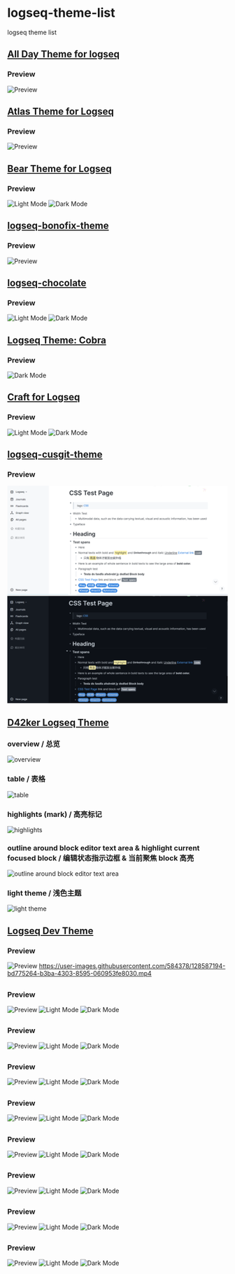 # logseq-theme-list
logseq theme list

## [All Day Theme for logseq](https://github.com/tobealive/logseq-allday-theme)
### Preview
![Preview](https://raw.githubusercontent.com/tobealive/logseq-allday-theme/main/preview.png)

## [Atlas Theme for Logseq](https://github.com/sethfair/logseq-atlas-theme)
### Preview
![Preview](https://github.com/sethfair/logseq-atlas-theme/raw/main/screenshot.png)

## [Bear Theme for Logseq](https://github.com/rcvd/logseq-bear-theme)
### Preview
![Light Mode](https://github.com/rcvd/logseq-bear-theme/raw/main/screenshots/light.png)
![Dark Mode](https://github.com/rcvd/logseq-bear-theme/raw/main/screenshots/dark.png)

## [logseq-bonofix-theme](https://github.com/sansui233/logseq-bonofix-theme)
### Preview
![Preview](https://github.com/Sansui233/logseq-bonofix-theme/raw/master/media/Desktop-2022-05-23.jpg)

## [logseq-chocolate](https://github.com/nmartin84/logseq-chocolate)
### Preview
![Light Mode](https://github.com/nmartin84/logseq-chocolate/raw/main/assets/screenshot1.png)
![Dark Mode](https://github.com/nmartin84/logseq-chocolate/raw/main/assets/screenshot2.png)

## [Logseq Theme: Cobra](https://github.com/santiyounger/Cobra)
### Preview
![Dark Mode](https://github.com/santiyounger/Cobra/raw/main/img/dark-cobra-logseq.png)

## [Craft for Logseq](https://github.com/rcvd/logseq-craft-theme)
### Preview
![Light Mode](https://github.com/rcvd/logseq-craft-theme/blob/main/screenshots/light.png)
![Dark Mode](https://github.com/rcvd/logseq-craft-theme/blob/main/screenshots/dark.png)

## [logseq-cusgit-theme](https://github.com/mendax1234/logseq-cusgit-theme)
### Preview
![Light Mode](https://github.com/mendax1234/logseq-cusgit-theme/blob/main/media/Light.png)
![Dark Mode](https://github.com/mendax1234/logseq-cusgit-theme/blob/main/media/Dark.png)

## [D42ker Logseq Theme](https://github.com/LeonWong0609/D42ker-Logseq)
### overview / 总览
![overview](https://user-images.githubusercontent.com/58762081/123148201-86fd6800-d492-11eb-9550-e3d4a442d1fc.png)
### table / 表格
![table](https://user-images.githubusercontent.com/58762081/123220264-5ce28f00-d500-11eb-9744-edda002f2910.png)
### highlights (mark) / 高亮标记 
![highlights](https://user-images.githubusercontent.com/58762081/123220405-83a0c580-d500-11eb-8cad-e8dc011b1a13.png)
### outline around block editor text area & highlight current focused block / 编辑状态指示边框 & 当前聚焦 block 高亮
![outline around block editor text area](https://user-images.githubusercontent.com/58762081/123220763-d67a7d00-d500-11eb-82aa-66faa986908c.png)
### light theme / 浅色主题
![light theme](https://user-images.githubusercontent.com/58762081/123221022-13df0a80-d501-11eb-939a-16b87f1d7233.png)


## [Logseq Dev Theme](https://github.com/pengx17/logseq-dev-theme)
### Preview
![Preview](https://github.com/pengx17/logseq-dev-theme/blob/main/demo.png)
https://user-images.githubusercontent.com/584378/128587194-bd775264-b3ba-4303-8595-060953fe8030.mp4

## []()
### Preview
![Preview]()
![Light Mode]()
![Dark Mode]()

## []()
### Preview
![Preview]()
![Light Mode]()
![Dark Mode]()

## []()
### Preview
![Preview]()
![Light Mode]()
![Dark Mode]()

## []()
### Preview
![Preview]()
![Light Mode]()
![Dark Mode]()

## []()
### Preview
![Preview]()
![Light Mode]()
![Dark Mode]()

## []()
### Preview
![Preview]()
![Light Mode]()
![Dark Mode]()

## []()
### Preview
![Preview]()
![Light Mode]()
![Dark Mode]()

## []()
### Preview
![Preview]()
![Light Mode]()
![Dark Mode]()
